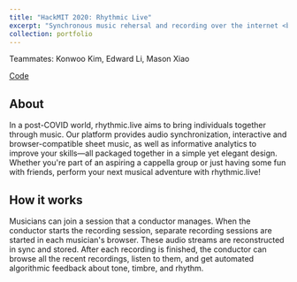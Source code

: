 ```yaml
---
title: "HackMIT 2020: Rhythmic Live"
excerpt: "Synchronous music rehersal and recording over the internet <br/><img src='/images/rhythmiclivesplash.png'>"
collection: portfolio
---
```


Teammates: Konwoo Kim, Edward Li, Mason Xiao

[Code](http://www.github.com/rhythmic-live)

## About

In a post-COVID world, rhythmic.live aims to bring individuals together through music. Our platform provides audio synchronization, interactive and browser-compatible sheet music, as well as informative analytics to improve your skills—all packaged together in a simple yet elegant design. Whether you're part of an aspiring a cappella group or just having some fun with friends, perform your next musical adventure with rhythmic.live!

## How it works

Musicians can join a session that a conductor manages. When the conductor starts the recording session, separate recording sessions are started in each musician's browser. These audio streams are reconstructed in sync and stored. After each recording is finished, the conductor can browse all the recent recordings, listen to them, and get automated algorithmic feedback about tone, timbre, and rhythm.